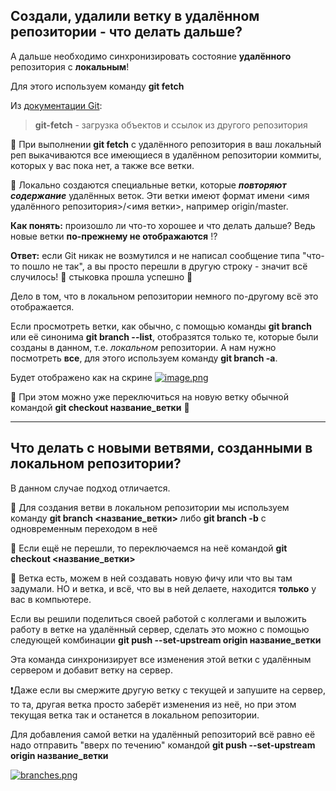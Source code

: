 ## Создали, удалили ветку в удалённом репозитории - что делать дальше? ##

А дальше необходимо синхронизировать состояние **удалённого** репозитория с **локальным**!

Для этого используем команду 
                                          **git fetch**

Из [документации Git](https://git-scm.com/docs/git-fetch):
> **git-fetch** - загрузка объектов и ссылок из другого репозитория

:herb: При выполнении **git fetch** с удалённого репозитория в ваш локальный реп
выкачиваются все имеющиеся в удалённом репозитории коммиты, которых у вас пока нет,
а также все ветки.

:herb: Локально создаются специальные ветки, которые ***повторяют содержание***
удалённых веток. Эти ветки имеют формат имени <имя удалённого репозитория>/<имя ветки>, например origin/master.

**Как понять:** произошло ли что-то хорошее и что делать дальше?
Ведь новые ветки **по-прежнему не отображаются** :interrobang:

**Ответ:** если Git никак не возмутился и не написал сообщение типа "что-то пошло не так",
а вы просто перешли в другую строку - значит всё случилось! 🌟 стыковка прошла успешно 🚀

Дело в том, что в локальном репозитории немного по-другому всё это отображается.

Если просмотреть ветки, как обычно, с помощью команды **git branch** или её синонима **git branch --list**,
отобразятся только те, которые были созданы в данном, т.е. *локальном*  репозитории.
А нам нужно посмотреть **все**, для этого используем команду 
                                    **git branch -a**.

Будет отображено как на скрине
[![image.png](https://i.postimg.cc/BvGSMD6j/image.png)](https://postimg.cc/75mrL5S4)

:herb: При этом можно уже переключиться на новую ветку обычной
командой **git checkout название_ветки** 👏
___

## Что делать с новыми ветвями, созданными в локальном репозитории? ##

В данном случае подход отличается.

:herb: Для создания ветви в локальном репозитории мы используем команду **git branch <название_ветки>**
либо **git branch -b** с одновременным переходом в неё

:herb: Если ещё не перешли, то переключаемся на неё командой **git checkout <название_ветки>**

:herb: Ветка есть, можем в ней создавать новую фичу или что вы там задумали.
НО и ветка, и всё, что вы в ней делаете, находится **только** у вас в компьютере.

Если вы решили поделиться своей работой с коллегами и выложить работу в ветке на удалённый сервер,
сделать это можно с помощью следующей комбинации **git push --set-upstream origin название_ветки**

Эта команда синхронизирует все изменения этой ветки с удалённым сервером и добавит ветку на сервер.

❗Даже если вы смержите другую ветку с текущей и запушите на сервер, то та, другая ветка просто заберёт изменения из неё,
но при этом текущая ветка так и останется в локальном репозитории.

Для добавления самой ветки на удалённый репозиторий всё равно её надо отправить
"вверх по течению" командой **git push --set-upstream origin название_ветки**

[![branches.png](https://i.postimg.cc/sfWySfz6/branches.png)](https://postimg.cc/NLQWvc5m)
